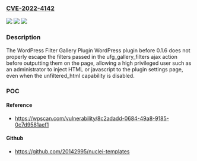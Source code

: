 ### [CVE-2022-4142](https://cve.mitre.org/cgi-bin/cvename.cgi?name=CVE-2022-4142)
![](https://img.shields.io/static/v1?label=Product&message=WordPress%20Filter%20Gallery%20Plugin&color=blue)
![](https://img.shields.io/static/v1?label=Version&message=%3D%200%20&color=brighgreen)
![](https://img.shields.io/static/v1?label=Vulnerability&message=CWE-79%20Cross-Site%20Scripting%20(XSS)&color=brighgreen)

### Description

The WordPress Filter Gallery Plugin WordPress plugin before 0.1.6 does not properly escape the filters passed in the ufg_gallery_filters ajax action before outputting them on the page, allowing a high privileged user such as an administrator to inject HTML or javascript to the plugin settings page, even when the unfiltered_html capability is disabled.

### POC

#### Reference
- https://wpscan.com/vulnerability/8c2adadd-0684-49a8-9185-0c7d9581aef1

#### Github
- https://github.com/20142995/nuclei-templates


